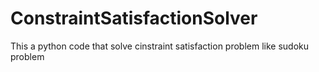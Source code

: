 # ConstraintSatisfactionSolver
This a python code that solve cinstraint satisfaction problem like sudoku problem
